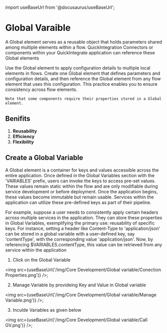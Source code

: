 import useBaseUrl from '@docusaurus/useBaseUrl';

# Global Varaible

A Global element serves as a reusable object that holds parameters shared among multiple elements within a flow. QuickIntegration Connectors or components within your QuickIntegrate application can reference these Global elements

Use the Global element to apply configuration details to multiple local elements in flows. Create one Global element that defines parameters and configuration details, and then reference the Global element from any flow element that uses this configuration. This practice enables you to ensure consistency across flow elements.


`Note that some components require their properties stored in a Global element.`

## Benifits
1) **Reusability**
2) **Efficiency**
3) **Flexibility**

## Create a Global Variable

A Global element is a container for keys and values accessible across the entire application. Once defined in the Global Variables section with the 'VARIABLES' prefix, users can invoke the keys to access pre-set values. These values remain static within the flow and are only modifiable during service development or before deployment. Once the application begins, these values become immutable but remain usable. Services within the application can utilize these pre-defined keys as part of their pipeline.

For example, suppose a user needs to consistently apply certain headers across multiple services in the application. They can store these properties in Global Variables, exemplifying the primary use: reusability of specific keys. For instance, setting a header like Content-Type to 'application/json' can be stored in a global variable with a user-defined key, say 'contentType', with the corresponding value 'application/json'. Now, by referencing $VARIABLES.contentType, this value can be retrieved from any service within the application

1) Click on the Global Variable

<img src={useBaseUrl('/img/Core Development/Global variable/Conection Properties.png')} />;

2) Manage Variable by provideing Key and Value in Global variable

<img src={useBaseUrl('/img/Core Development/Global variable/Manage Variable.png')} />;

3) Inculde Variables as given below

<img src={useBaseUrl('/img/Core Development/Global variable/Call GV.png')} />;





